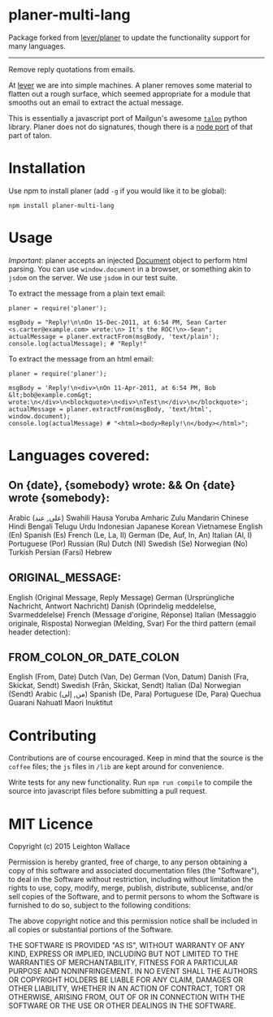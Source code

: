 # planer-multi-lang
Package forked from [lever/planer](https://github.com/lever/planer) to update the functionality support for many languages.

-------------------

Remove reply quotations from emails.

At [lever](https://github.com/lever) we are into simple machines. 
A planer removes some material to flatten out a rough surface, which seemed appropriate for a module that smooths out an email to extract the actual message.

This is essentially a javascript port of Mailgun's awesome [`talon`](https://github.com/mailgun/talon) python library.
Planer does not do signatures, though there is a [node port](https://github.com/lmtm/node-talon) of that part of talon.

# Installation
Use npm to install planer (add `-g` if you would like it to be global):

`npm install planer-multi-lang`

# Usage

_Important_: planer accepts an injected [Document](https://developer.mozilla.org/en-US/docs/Web/API/Document) object to perform html parsing.
You can use `window.document` in a browser, or something akin to `jsdom` on the server. 
We use `jsdom` in our test suite.

To extract the message from a plain text email:
```
planer = require('planer');

msgBody = "Reply!\n\nOn 15-Dec-2011, at 6:54 PM, Sean Carter <s.carter@example.com> wrote:\n> It's the ROC!\n>-Sean";
actualMessage = planer.extractFrom(msgBody, 'text/plain');
console.log(actualMessage); # "Reply!"
```

To extract the message from an html email:
```
planer = require('planer');

msgBody = 'Reply!\n<div>\nOn 11-Apr-2011, at 6:54 PM, Bob &lt;bob@example.com&gt; wrote:\n</div>\n<blockquote>\n<div>\nTest\n</div>\n</blockquote>';
actualMessage = planer.extractFrom(msgBody, 'text/html', window.document);
console.log(actualMessage) # "<html><body>Reply!\n</body></html>";
```

# Languages covered:
## On {date}, {somebody} wrote: && On {date} wrote {somebody}:
Arabic (على, عند)
Swahili
Hausa
Yoruba
Amharic
Zulu
Mandarin Chinese
Hindi
Bengali
Telugu
Urdu
Indonesian
Japanese
Korean
Vietnamese
English (En)
Spanish (Es)
French (Le, La, Il)
German (De, Auf, In, An)
Italian (Al, I)
Portuguese (Por)
Russian (Ru)
Dutch (Nl)
Swedish (Se)
Norwegian (No)
Turkish
Persian (Farsi)
Hebrew
## ORIGINAL_MESSAGE:
 
English (Original Message, Reply Message)
German (Ursprüngliche Nachricht, Antwort Nachricht)
Danish (Oprindelig meddelelse, Svarmeddelelse)
French (Message d'origine, Réponse)
Italian (Messaggio originale, Risposta)
Norwegian (Melding, Svar)
For the third pattern (email header detection):

## FROM_COLON_OR_DATE_COLON
English (From, Date)
Dutch (Van, De)
German (Von, Datum)
Danish (Fra, Skickat, Sendt)
Swedish (Från, Skickat, Sendt)
Italian (Da)
Norwegian (Sendt)
Arabic (من, إلى)
Spanish (De, Para)
Portuguese (De, Para)
Quechua
Guarani
Nahuatl
Maori
Inuktitut

# Contributing

Contributions are of course encouraged.
Keep in mind that the source is the `coffee` files; the `js` files in `/lib` are kept around for convenience.

Write tests for any new functionality.
Run `npm run compile` to compile the source into javascript files before submitting a pull request.


# MIT Licence

Copyright (c) 2015 Leighton Wallace

Permission is hereby granted, free of charge, to any person obtaining a copy
of this software and associated documentation files (the "Software"), to deal
in the Software without restriction, including without limitation the rights
to use, copy, modify, merge, publish, distribute, sublicense, and/or sell
copies of the Software, and to permit persons to whom the Software is
furnished to do so, subject to the following conditions:

The above copyright notice and this permission notice shall be included in all
copies or substantial portions of the Software.

THE SOFTWARE IS PROVIDED "AS IS", WITHOUT WARRANTY OF ANY KIND, EXPRESS OR
IMPLIED, INCLUDING BUT NOT LIMITED TO THE WARRANTIES OF MERCHANTABILITY,
FITNESS FOR A PARTICULAR PURPOSE AND NONINFRINGEMENT. IN NO EVENT SHALL THE
AUTHORS OR COPYRIGHT HOLDERS BE LIABLE FOR ANY CLAIM, DAMAGES OR OTHER
LIABILITY, WHETHER IN AN ACTION OF CONTRACT, TORT OR OTHERWISE, ARISING FROM,
OUT OF OR IN CONNECTION WITH THE SOFTWARE OR THE USE OR OTHER DEALINGS IN THE
SOFTWARE.

